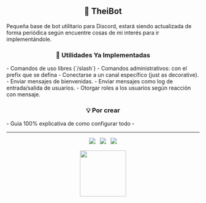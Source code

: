<h2 align="center"> 🦄 TheiBot </h2>

Pequeña base de bot utilitario para Discord, estará siendo actualizada de forma periódica según encuentre cosas de mi interés para ir implementándole.

<h3 align="center"> 🧰 Utilidades Ya Implementadas </h3>
- Comandos de uso libres (`/slash`)
- Comandos administrativos: con el prefix que se defina
- Conectarse a un canal específico (just as decorative).
- Enviar mensajes de bienvenidas.
- Enviar mensajes como log de entrada/salida de usuarios.
- Otorgar roles a los usuarios según reacción con mensaje.

<h3 align="center"> 💡 Por crear </h3>
- Guia 100% explicativa de como configurar todo
- 

-----

<p align="center">
  <img src="https://img.shields.io/github/repo-size/imkuroneko/TheiBot?style=flat"/> &nbsp;
  <img src="https://img.shields.io/github/languages/top/imkuroneko/TheiBot?style=flat"/> &nbsp;
  <img src="https://img.shields.io/github/last-commit/imkuroneko/TheiBot?color=pink&style=flat"/>
</p>

<p align="center">
  <a href="https://kuroneko.im" target="_blank">
    <img src="https://kuroneko.im/web_assets/favicon.png" width="120">
  </a>
</p>
